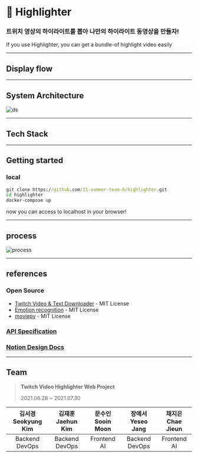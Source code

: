 # 📼 Highlighter

### 트위치 영상의 하이라이트를 뽑아 나만의 하이라이트 동영상을 만들자!

If you use Highlighter, you can get a bundle-of highlight video easily

---
## Display flow

---

## System Architecture
![ds](https://user-images.githubusercontent.com/55067949/126734280-115ae6db-4f02-4b3f-ac57-a6575964d581.PNG)

---

## Tech Stack

---

## Getting started
### local
```bat
git clone https://github.com/21-summer-team-h/highlighter.git
cd highlighter
docker-compose up
```
now you can access to localhost in your browser! <br>


---

## process
![process](https://user-images.githubusercontent.com/55067949/126746873-85131f1e-19e1-476b-a76f-ae4612c17991.jpg)

---

## references


### Open Source <br />
- [Twitch Video & Text Downloader](https://github.com/lay295/TwitchDownloader) - MIT License
- [Emotion recognition](https://github.com/omar178/Emotion-recognition) - MIT License
- [moviepy](https://github.com/Zulko/moviepy) - MIT License


### [API Specification](https://github.com/21-summer-team-h/highlighter/wiki)
### [Notion Design Docs](https://www.notion.so/Team-H-Docs-f162f52cb49c486f9a1b97cf17767a3a)


---
## Team
> **Twitch Video Highlighter Web Project**
>
> 2021.06.28 ~ 2021.07.30
>
>

|김서경 <br> Seokyung Kim|김재훈 <br> Jaehun Kim|문수인 <br> Sooin Moon|장예서 <br> Yeseo Jang|채지은 <br> Chae Jieun|
|:---:|:---:|:---:|:---:|:---:|
|Backend<br>DevOps|Backend<br>DevOps|Frontend<br>AI|Backend<br>DevOps|Frontend<br>AI|
